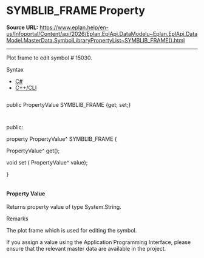 # SYMBLIB_FRAME Property

**Source URL:** https://www.eplan.help/en-us/Infoportal/Content/api/2026/Eplan.EplApi.DataModelu~Eplan.EplApi.DataModel.MasterData.SymbolLibraryPropertyList~SYMBLIB_FRAME().html

---

Plot frame to edit symbol # 15030.

Syntax

- [C#](#i-syntax-CS)
- [C++/CLI](#i-syntax-CPP2005)

```
```
public PropertyValue SYMBLIB_FRAME {get; set;}
```
```

```
```
public:

property PropertyValue^ SYMBLIB_FRAME {

   PropertyValue^ get();

   void set (    PropertyValue^ value);

}
```
```

#### Property Value

Returns property value of type System.String.

Remarks

The plot frame which is used for editing the symbol.

If you assign a value using the Application Programming Interface, please ensure that the relevant master data are available in the project.
